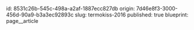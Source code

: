 id: 8531c26b-545c-498a-a2af-1887ecc827db
origin: 7d46e8f3-3000-456d-90a9-b3a3ec92893c
slug: termokiss-2016
published: true
blueprint: page__article
